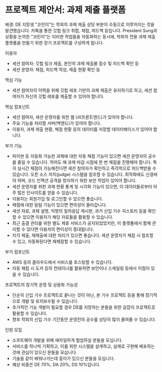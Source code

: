# 프로젝트 제안서: 과제 제출 플랫폼

배경: DE 지망생 "코린이"는 학회의 과제 제출 상당 부분이 수동으로 이루어지는 것을 발견했습니다. 카톡을 통한 깃헙 링크 취합, 채점, 피드백 등입니다. President Sung과 상황을 논의한 "코린이"는 이러한 작업들을 자동화하는 동시에, 학회의 전용 과제 제출 플랫폼을 만들기 위한 장기 프로젝트를 구상하게 됩니다.

이용자

- 세션 참여자: 깃헙 링크 제출, 본인의 과제 제출물 점수 및 피드백 확인 등
- 세션 운영자: 채점, 피드백 작성, 제출 현황 확인 등

핵심 기능

- 세션 참여자의 이력을 위해 깃헙 레포 기반의 과제 제출은 유지하기로 하고, 세션 참여자가 자신의 깃헙 레포를 제출할 수 있어야 합니다.

핵심 컴포넌트

- 세션 참여자, 세션 운영자를 위한 웹 UI(프론트엔드)가 있어야 합니다.
- 주요 기능을 처리할 서버(백엔드)가 있어야 합니다.
- 이용자, 과제 제출 현황, 채점 현황 등의 데이터를 저장할 데이터베이스가 있어야 합니다.

부가 기능

- 파이썬 등 자동화 가능한 과제에 대한 자동 채점 기능이 있으면 세션 운영자의 공수를 줄일 수 있습니다. 적어도 매 과제 마감 시점에 한 번 채점을 진행해야 합니다. 특히 실시간 채점이 가능해진다면 세션 참여자가 확인하고 즉각적으로 피드백받을 수 있습니다. 오픈 소스 저지(judge) 시스템을 참조할 수 있습니다. 최적화에도 신경써야 하며, 코드 인젝션 공격을 방지하기 위한 보안 작업이 있어야 합니다.
- 세션 운영자를 위한 과제 현황 통계 및 시각화 기능이 있으면, 이 데이터들로부터 아주 많은 인사이트를 얻을 수 있습니다.
- 이용자는 회원가입 및 로그인할 수 있으면 좋습니다.
- 채점에 대한 알림 기능이 있으면 편의성이 올라갑니다.
- 세션 자료, 과제 설명, 익명의 질의응답 게시판, 과거 신입 기수 히스토리 등을 확인할 수 있으면 이용자가 해당 자료들을 활용할 수 있습니다.
- 최근 출결 관리를 위한 별도 제휴 서비스가 공지되었었지만, 이 플랫폼에서 함께 관리할 수 있다면 이용자의 편이성이 증대됩니다.
- 지각 제출, 재제출에 대한 처리가 있으면 좋습니다. 세션 운영자가 채점 시 참조할 수 있고, 자동화된다면 재채점할 수 있습니다.

부가 컴포넌트

- AWS 등의 클라우드에서 서비스를 호스팅할 수 있습니다.
- 자동 채점 시 도커 등의 컨테이너를 활용하면 보안이나 스케일링 등에서 이점이 있을 수 있습니다.

프로젝트의 장기적 운영 및 상용화 가능성

- 단순히 신입 기수 프로젝트로 끝나는 것이 아닌, 본 기수 프로젝트 등을 통해 장기적으로 개발 및 유지보수될 수 있습니다.
- 추가적인 기능 개발이 필요할 경우 DE를 지망하는 분들을 위한 길잡이 프로젝트로 활용할 수 있습니다.
- 향후 학회의 신입 기수 기간동안 운영진의 공수를 상당히 많이 줄여줄 수 있습니다.

인원 모집

- 소프트웨어 개발을 위해 애자일하게 협업하실 분들을 모십니다.
- 서비스를 하나씩 기획하고, 이를 위한 시스템을 설계하고, 실제로 구현해 배포하는 것에 관심이 있으신 분들을 모십니다.
- 기술을 같이 배워나가는데 흥미가 있으신 분들을 모십니다.
- 예상 비중은 DE 70%, DA 20%, DS 10%입니다.
